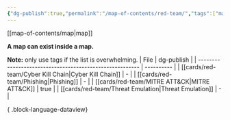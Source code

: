 ```yaml
---
{"dg-publish":true,"permalink":"/map-of-contents/red-team/","tags":["map"]}
---
```


[[map-of-contents/map\|map]]

**A map can exist inside a map.**

**Note:** only use tags if the list is overwhelming.
| File                                                     | dg-publish |
| -------------------------------------------------------- | ---------- |
| [[cards/red-team/Cyber Kill Chain\|Cyber Kill Chain]] | \-         |
| [[cards/red-team/Phishing\|Phishing]]                 | \-         |
| [[cards/red-team/MITRE ATT&CK\|MITRE ATT&CK]]         | true       |
| [[cards/red-team/Threat Emulation\|Threat Emulation]] | \-         |

{ .block-language-dataview}
